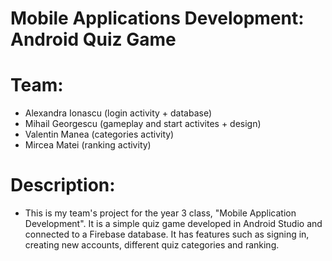 # Mobile Applications Development: Android Quiz Game



# Team:

 - Alexandra Ionascu (login activity + database)
 - Mihail Georgescu (gameplay and start activites + design)
 - Valentin Manea (categories activity)
 - Mircea Matei (ranking activity)


# Description:

 - This is my team's project for the year 3 class, "Mobile Application Development". It is a simple quiz game developed in Android Studio and connected to a Firebase database. It has features such as signing in, creating new accounts, different quiz categories and ranking.

















